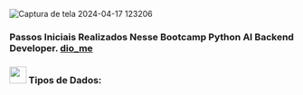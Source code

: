 ![Captura de tela 2024-04-17 123206](https://github.com/DalilaDeveloperMobile/Conhecendo-Linguagem-Python/assets/29806802/83eba503-c094-4431-b85f-e7b4cc9d92de)
### Passos Iniciais Realizados Nesse Bootcamp Python AI Backend Developer. [dio_me](https://www.dio.me/)

### <img src="https://gifs.eco.br/wp-content/uploads/2021/06/gifs-de-coracao-7.gif" width="30px"> Tipos de Dados:

